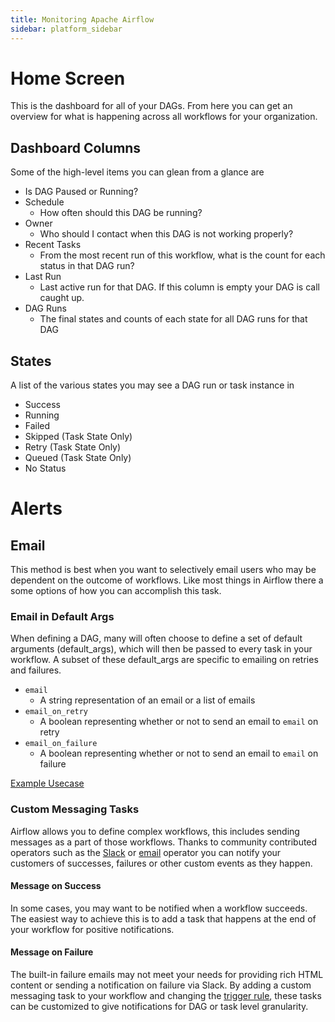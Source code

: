 ```yaml
---
title: Monitoring Apache Airflow
sidebar: platform_sidebar
---
```


# Home Screen
This is the dashboard for all of your DAGs. From here you can get an overview for what is happening across all workflows for your organization.

## Dashboard Columns
Some of the high-level items you can glean from a glance are
* Is DAG Paused or Running?
* Schedule
  - How often should this DAG be running?
* Owner
  - Who should I contact when this DAG is not working properly?
* Recent Tasks
  - From the most recent run of this workflow, what is the count for each status in that DAG run?
* Last Run
  - Last active run for that DAG. If this column is empty your DAG is call caught up.
* DAG Runs
  - The final states and counts of each state for all DAG runs for that DAG

## States
A list of the various states you may see a DAG run or task instance in

* Success
* Running
* Failed
* Skipped (Task State Only)
* Retry (Task State Only)
* Queued (Task State Only)
* No Status

# Alerts
## Email
This method is best when you want to selectively email users who may be dependent on the outcome of workflows. Like most things in Airflow there a some options of how you can accomplish this task.

### Email in Default Args
When defining a DAG, many will often choose to define a set of default arguments (default_args), which will then be passed to every task in your workflow. A subset of these default_args are specific to emailing on retries and failures.

* ```email```
  - A string representation of an email or a list of emails
* ```email_on_retry```
  - A boolean representing whether or not to send an email to ```email``` on retry
* ```email_on_failure```
  - A boolean representing whether or not to send an email to ```email``` on failure

[Example Usecase](https://airflow.incubator.apache.org/tutorial.html?highlight=email)

### Custom Messaging Tasks
Airflow allows you to define complex workflows, this includes sending messages as a part of those workflows. Thanks to community contributed operators such as the [Slack](https://airflow.incubator.apache.org/_modules/slack_operator.html) or [email](https://pythonhosted.org/airflow/_modules/email_operator.html) operator you can notify your customers of successes, failures or other custom events as they happen.

#### Message on Success
In some cases, you may want to be notified when a workflow succeeds. The easiest way to achieve this is to add a task that happens at the end of your workflow for positive notifications.

#### Message on Failure
The built-in failure emails may not meet your needs for providing rich HTML content or sending a notification on failure via Slack. By adding a custom messaging task to your workflow and changing the [trigger rule](https://pythonhosted.org/airflow/concepts.html?highlight=trigger_rule#trigger-rules), these tasks can be customized to give notifications for DAG or task level granularity.
